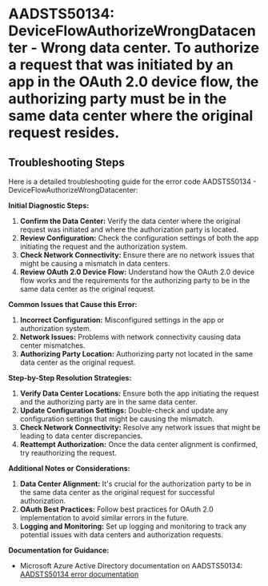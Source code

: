 
# AADSTS50134: DeviceFlowAuthorizeWrongDatacenter - Wrong data center. To authorize a request that was initiated by an app in the OAuth 2.0 device flow, the authorizing party must be in the same data center where the original request resides.


## Troubleshooting Steps
Here is a detailed troubleshooting guide for the error code AADSTS50134 - DeviceFlowAuthorizeWrongDatacenter:

**Initial Diagnostic Steps:**
1. **Confirm the Data Center:** Verify the data center where the original request was initiated and where the authorization party is located.
2. **Review Configuration:** Check the configuration settings of both the app initiating the request and the authorization system.
3. **Check Network Connectivity:** Ensure there are no network issues that might be causing a mismatch in data centers.
4. **Review OAuth 2.0 Device Flow:** Understand how the OAuth 2.0 device flow works and the requirements for the authorizing party to be in the same data center as the original request.

**Common Issues that Cause this Error:**
1. **Incorrect Configuration:** Misconfigured settings in the app or authorization system.
2. **Network Issues:** Problems with network connectivity causing data center mismatches.
3. **Authorizing Party Location:** Authorizing party not located in the same data center as the original request.

**Step-by-Step Resolution Strategies:**
1. **Verify Data Center Locations:** Ensure both the app initiating the request and the authorizing party are in the same data center.
2. **Update Configuration Settings:** Double-check and update any configuration settings that might be causing the mismatch.
3. **Check Network Connectivity:** Resolve any network issues that might be leading to data center discrepancies.
4. **Reattempt Authorization:** Once the data center alignment is confirmed, try reauthorizing the request.

**Additional Notes or Considerations:**
1. **Data Center Alignment:** It's crucial for the authorization party to be in the same data center as the original request for successful authorization.
2. **OAuth Best Practices:** Follow best practices for OAuth 2.0 implementation to avoid similar errors in the future.
3. **Logging and Monitoring:** Set up logging and monitoring to track any potential issues with data centers and authorization requests.

**Documentation for Guidance:**
- Microsoft Azure Active Directory documentation on AADSTS50134: [AADSTS50134 error documentation](https://docs.microsoft.com/en-us/azure/active-directory/develop/reference-aadsts-error-codes)